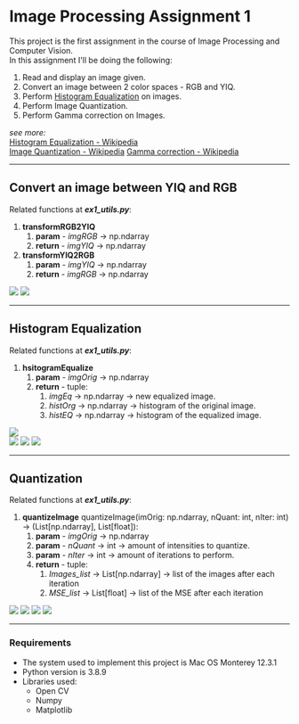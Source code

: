 # Image Processing Assignment 1

This project is the first assignment in the course of Image Processing and Computer Vision.   
In this assignment I'll be doing the following:
1. Read and display an image given.
2. Convert an image between 2 color spaces - RGB and YIQ.
3. Perform [Histogram Equalization][1] on images.
4. Perform Image Quantization.
5. Perform Gamma correction on Images.  

[1]:[--Histogram-Equalization] "Histogram Equalization"  

_see more:_  
[Histogram Equalization - Wikipedia](https://en.wikipedia.org/wiki/Histogram_equalization)  
[Image Quantization - Wikipedia](https://en.wikipedia.org/wiki/Quantization_(image_processing))  
[Gamma correction - Wikipedia](https://en.wikipedia.org/wiki/Gamma_correction)
____

## Convert an image between YIQ and RGB

Related functions at **_ex1_utils.py_**:
1. **transformRGB2YIQ**
   1. **param** - _imgRGB_ -> np.ndarray
   2. **return** - _imgYIQ_ -> np.ndarray
2. **transformYIQ2RGB**
   1. **param** - _imgYIQ_ -> np.ndarray
   2. **return** - _imgRGB_ -> np.ndarray

![](output_plots/sunset_color_spaces.png)
![](output_plots/water_bear_3clr_spaces.png)
___

## Histogram Equalization

Related functions at **_ex1_utils.py_**:
1. **hsitogramEqualize**
   1. **param** - _imgOrig_ -> np.ndarray
   2. **return** - tuple:
      1. _imgEq_ -> np.ndarray -> new equalized image.
      2. _histOrg_ -> np.ndarray -> histogram of the original image.
      3. _histEQ_ -> np.ndarray -> histogram of the equalized image.

![](output_plots/hist_dark_color.png)   
![](output_plots/hist_lighthouse_color.png)
![](output_plots/hist_penguin_gray.png)
![](output_plots/hist_sunset_color.png)
___

## Quantization

Related functions at **_ex1_utils.py_**:
1. **quantizeImage**  quantizeImage(imOrig: np.ndarray, nQuant: int, nIter: int) -> (List[np.ndarray], List[float]):
   1. **param** - _imgOrig_ -> np.ndarray
   2. **param** - _nQuant_ -> int -> amount of intensities to quantize.
   3. **param** - _nIter_ -> int -> amount of iterations to perform.
   4. **return** - tuple:
      1. _Images_list_ -> List[np.ndarray] -> list of the images after each iteration
      2. _MSE_list_ -> List[float] -> list of the MSE after each iteration
   
![](output_plots/q4_100iter_uluru_color.png)
![](output_plots/q6_200iter_beach_color.png)
![](output_plots/fewq_uluru_color.png)
![](output_plots/fewq_beach_gray.png)
___

### Requirements

* The system used to implement this project is Mac OS Monterey 12.3.1
* Python version is 3.8.9
* Libraries used:
  * Open CV
  * Numpy
  * Matplotlib
